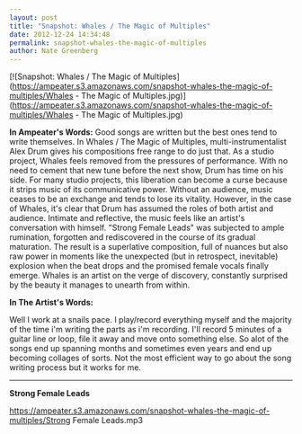 ```yaml
---
layout: post
title: "Snapshot: Whales / The Magic of Multiples"
date: 2012-12-24 14:34:48
permalink: snapshot-whales-the-magic-of-multiples
author: Nate Greenberg
---
```

[![Snapshot: Whales / The Magic of Multiples](https://ampeater.s3.amazonaws.com/snapshot-whales-the-magic-of-multiples/Whales - The Magic of Multiples.jpg)](https://ampeater.s3.amazonaws.com/snapshot-whales-the-magic-of-multiples/Whales - The Magic of Multiples.jpg)

**In Ampeater's Words:** Good songs are written but the best ones tend to write themselves. In Whales / The Magic of Multiples, multi-instrumentalist Alex Drum gives his compositions free range to do just that. As a studio project, Whales feels removed from the pressures of performance. With no need to cement that new tune before the next show, Drum has time on his side. For many studio projects, this liberation can become a curse because it strips music of its communicative power. Without an audience, music ceases to be an exchange and tends to lose its vitality. However, in the case of Whales, it's clear that Drum has assumed the roles of both artist and audience. Intimate and reflective, the music feels like an artist's conversation with himself. "Strong Female Leads" was subjected to ample rumination, forgotten and rediscovered in the course of its gradual maturation. The result is a superlative composition, full of nuances but also raw power in moments like the unexpected (but in retrospect, inevitable) explosion when the beat drops and the promised female vocals finally emerge. Whales is an artist on the verge of discovery, constantly surprised by the beauty it manages to unearth from within.

<!-- more -->

**In The Artist's Words:**

Well I work at a snails pace. I play/record everything myself and the majority of the time i'm writing the parts as i'm recording. I'll record 5 minutes of a guitar line or loop, file it away and move onto something else. So alot of the songs end up spanning months and sometimes even years and end up becoming collages of sorts. Not the most efficient way to go about the song writing process but it works for me.

---

**Strong Female Leads**

https://ampeater.s3.amazonaws.com/snapshot-whales-the-magic-of-multiples/Strong Female Leads.mp3

